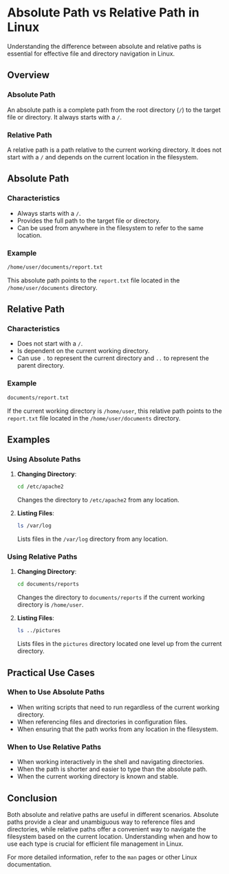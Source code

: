 # Absolute Path vs Relative Path in Linux

Understanding the difference between absolute and relative paths is essential for effective file and directory navigation in Linux.

## Overview

### Absolute Path
An absolute path is a complete path from the root directory (`/`) to the target file or directory. It always starts with a `/`.

### Relative Path
A relative path is a path relative to the current working directory. It does not start with a `/` and depends on the current location in the filesystem.

## Absolute Path

### Characteristics
- Always starts with a `/`.
- Provides the full path to the target file or directory.
- Can be used from anywhere in the filesystem to refer to the same location.

### Example
```bash
/home/user/documents/report.txt
```
This absolute path points to the `report.txt` file located in the `/home/user/documents` directory.

## Relative Path

### Characteristics
- Does not start with a `/`.
- Is dependent on the current working directory.
- Can use `.` to represent the current directory and `..` to represent the parent directory.

### Example
```bash
documents/report.txt
```
If the current working directory is `/home/user`, this relative path points to the `report.txt` file located in the `/home/user/documents` directory.

## Examples

### Using Absolute Paths
1. **Changing Directory**: 
   ```bash
   cd /etc/apache2
   ```
   Changes the directory to `/etc/apache2` from any location.

2. **Listing Files**: 
   ```bash
   ls /var/log
   ```
   Lists files in the `/var/log` directory from any location.

### Using Relative Paths
1. **Changing Directory**: 
   ```bash
   cd documents/reports
   ```
   Changes the directory to `documents/reports` if the current working directory is `/home/user`.

2. **Listing Files**: 
   ```bash
   ls ../pictures
   ```
   Lists files in the `pictures` directory located one level up from the current directory.

## Practical Use Cases

### When to Use Absolute Paths
- When writing scripts that need to run regardless of the current working directory.
- When referencing files and directories in configuration files.
- When ensuring that the path works from any location in the filesystem.

### When to Use Relative Paths
- When working interactively in the shell and navigating directories.
- When the path is shorter and easier to type than the absolute path.
- When the current working directory is known and stable.

## Conclusion

Both absolute and relative paths are useful in different scenarios. Absolute paths provide a clear and unambiguous way to reference files and directories, while relative paths offer a convenient way to navigate the filesystem based on the current location. Understanding when and how to use each type is crucial for efficient file management in Linux.

For more detailed information, refer to the `man` pages or other Linux documentation.
